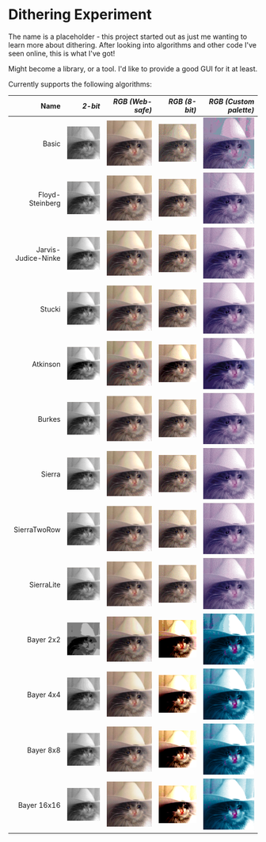 # Dithering Experiment

The name is a placeholder - this project started out as just me wanting to learn more about dithering. After looking into algorithms and other code I've seen online, this is what I've got!

Might become a library, or a tool. I'd like to provide a good GUI for it at least.

Currently supports the following algorithms:

|            **Name** |                                  *2-bit* |                             *RGB (Web-safe)* |                             *RGB (8-bit)* |                             *RGB (Custom palette)* |
| ------------------: | ---------------------------------------: | -------------------------------------------: | ----------------------------------------: | -------------------------------------------------: |
|               Basic |               ![](./data/basic-mono.png) |               ![](./data/basic-web-safe.png) |               ![](./data/basic-8-bit.png) |               ![](./data/basic-custom-palette.png) |
|     Floyd-Steinberg |     ![](./data/floyd-steinberg-mono.png) |     ![](./data/floyd-steinberg-web-safe.png) |     ![](./data/floyd-steinberg-8-bit.png) |     ![](./data/floyd-steinberg-custom-palette.png) |
| Jarvis-Judice-Ninke | ![](./data/jarvis-judice-ninke-mono.png) | ![](./data/jarvis-judice-ninke-web-safe.png) | ![](./data/jarvis-judice-ninke-8-bit.png) | ![](./data/jarvis-judice-ninke-custom-palette.png) |
|              Stucki |              ![](./data/stucki-mono.png) |              ![](./data/stucki-web-safe.png) |              ![](./data/stucki-8-bit.png) |              ![](./data/stucki-custom-palette.png) |
|            Atkinson |            ![](./data/atkinson-mono.png) |            ![](./data/atkinson-web-safe.png) |            ![](./data/atkinson-8-bit.png) |            ![](./data/atkinson-custom-palette.png) |
|              Burkes |              ![](./data/burkes-mono.png) |              ![](./data/burkes-web-safe.png) |              ![](./data/burkes-8-bit.png) |              ![](./data/burkes-custom-palette.png) |
|              Sierra |              ![](./data/sierra-mono.png) |              ![](./data/sierra-web-safe.png) |              ![](./data/sierra-8-bit.png) |              ![](./data/sierra-custom-palette.png) |
|        SierraTwoRow |      ![](./data/sierra-two-row-mono.png) |      ![](./data/sierra-two-row-web-safe.png) |      ![](./data/sierra-two-row-8-bit.png) |      ![](./data/sierra-two-row-custom-palette.png) |
|          SierraLite |         ![](./data/sierra-lite-mono.png) |         ![](./data/sierra-lite-web-safe.png) |         ![](./data/sierra-lite-8-bit.png) |         ![](./data/sierra-lite-custom-palette.png) |
|           Bayer 2x2 |           ![](./data/bayer-2x2-mono.png) |           ![](./data/bayer-2x2-web-safe.png) |           ![](./data/bayer-2x2-8-bit.png) |           ![](./data/bayer-2x2-custom-palette.png) |
|           Bayer 4x4 |           ![](./data/bayer-4x4-mono.png) |           ![](./data/bayer-4x4-web-safe.png) |           ![](./data/bayer-4x4-8-bit.png) |           ![](./data/bayer-4x4-custom-palette.png) |
|           Bayer 8x8 |           ![](./data/bayer-8x8-mono.png) |           ![](./data/bayer-8x8-web-safe.png) |           ![](./data/bayer-8x8-8-bit.png) |           ![](./data/bayer-8x8-custom-palette.png) |
|         Bayer 16x16 |         ![](./data/bayer-16x16-mono.png) |         ![](./data/bayer-16x16-web-safe.png) |         ![](./data/bayer-16x16-8-bit.png) |         ![](./data/bayer-16x16-custom-palette.png) |